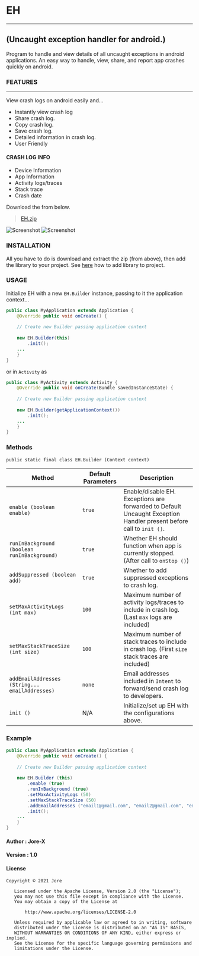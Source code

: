 # EH
---

## (Uncaught exception handler for android.)


Program to handle and view details of all uncaught exceptions in android applications. An easy way to handle, view, share, and report app crashes quickly on android.

### FEATURES
------------

View crash logs on android easily and...

* Instantly view crash log
* Share crash log.
* Copy crash log.
* Save crash log.
* Detailed information in crash log.
* User Friendly

#### CRASH LOG INFO

* Device Information
* App Information
* Activity logs/traces
* Stack trace
* Crash date

Download the from below.

> [EH.zip](https://github.com/jorexdeveloper/EH/raw/main/EH.zip)


![Screenshot](https://github.com/jorexdeveloper/EH/blob/main/img/screenshot_00.jpg)
![Screenshot](https://github.com/jorexdeveloper/EH/blob/main/img/screenshot_01.jpg)


### INSTALLATION

All you have to do is download and extract the zip (from above), then add the library to your project. See [here](https://www.google.com/) how to add library to project.

### USAGE

Initialize EH with a new `EH.Builder` instance, passing to it the application context...

```java
public class MyApplication extends Application {
    @Override public void onCreate() {
  
    // Create new Builder passing application context
   
    new EH.Builder(this)
        .init();
    ...
    }
}
```

or in `Activity` as

```java
public class MyActivity extends Activity {
    @Override public void onCreate(Bundle savedInstanceState) {
   
    // Create new Builder passing application context
   
    new EH.Builder(getApplicationContext())
        .init();
    ...
    }
}
```

### Methods

`public static final class EH.Builder (Context context)`

Method                                         | Default Parameters | Description
-----------------------------------------------|--------------------|--------------------------------------------------------------------------------------------------------------------
`enable (boolean enable)`                      | `true`             | Enable/disable EH. Exceptions are forwarded to Default Uncaught Exception Handler present before call to `init ()`.
`runInBackground (boolean runInBackground)`    | `true`             | Whether EH should function when app is currently stopped. (After call to `onStop ()`)
`addSuppressed (boolean add)`                  | `true`             | Whether to add suppressed exceptions to crash log.
`setMaxActivityLogs (int max)`                 | `100`              | Maximum number of activity logs/traces to include in crash log. (Last `max` logs are included)
`setMaxStackTraceSize (int size)`              | `100`              | Maximum number of stack traces to include in crash log. (First `size` stack traces are included)
`addEmailAddresses (String... emailAddresses)` | `none`             | Email addresses included in `Intent` to forward/send crash log to developers.
`init ()`                                      |  N/A               | Initialize/set up EH with the configurations above.

### Example

```java
public class MyApplication extends Application {
    @Override public void onCreate() {
    
    // Create new Builder passing application context
    
    new EH.Builder (this)
        .enable (true)
        .runInBackground (true)
        .setMaxActivityLogs (50)
        .setMaxStackTraceSize (50)
        .addEmailAddresses ("email1@gmail.com", "email2@gmail.com", "email3@gmail.com")
        .init();
    ...
    }
}
```

#### Author : Jore-X

#### Version : 1.0

#### License

```
Copyright © 2021 Jore

   Licensed under the Apache License, Version 2.0 (the "License");
   you may not use this file except in compliance with the License.
   You may obtain a copy of the License at

       http://www.apache.org/licenses/LICENSE-2.0

   Unless required by applicable law or agreed to in writing, software
   distributed under the License is distributed on an "AS IS" BASIS,
   WITHOUT WARRANTIES OR CONDITIONS OF ANY KIND, either express or implied.
   See the License for the specific language governing permissions and
   limitations under the License.
```
